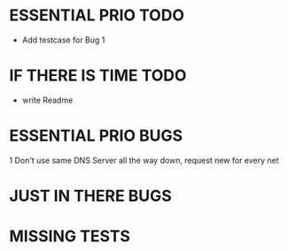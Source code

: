 ESSENTIAL PRIO TODO
===================
* Add testcase for Bug 1

IF THERE IS TIME TODO
=====================
* write Readme

ESSENTIAL PRIO BUGS
===================
1 Don't use same DNS Server all the way down, request new for every net

JUST IN THERE BUGS
==================

MISSING TESTS
=============
